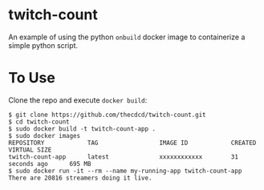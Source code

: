 # twitch-count

An example of using the python `onbuild` docker image to containerize a simple python script.

# To Use
Clone the repo and execute `docker build`:

```
$ git clone https://github.com/thecdcd/twitch-count.git
$ cd twitch-count
$ sudo docker build -t twitch-count-app .
$ sudo docker images
REPOSITORY            TAG                 IMAGE ID            CREATED             VIRTUAL SIZE
twitch-count-app      latest              xxxxxxxxxxxx        31 seconds ago      695 MB
$ sudo docker run -it --rm --name my-running-app twitch-count-app
There are 20816 streamers doing it live.
```

